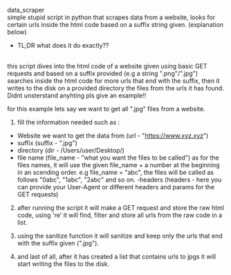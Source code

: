 data_scraper
</br>
simple stupid script in python that scrapes data from a website, looks for certain urls inside the html code based on a suffix string given. (explanation below)

* TL;DR what does it do exactly??
</br>
this script dives into the html code of a website given using basic GET requests and based on a suffix provided (e.g a string ".png"/".jpg") searches inside the html code for more urls that end with the suffix, then it writes to the disk on a provided directory the files from the urls it has found.

</br>
Didnt unsterstand anyhting pls give an example!!

for this example lets say we want to get all ".jpg" files from a website.

1. fill the information needed such as :

- Website   we want to get the data from (url - "https://www.xyz.xyz")
- suffix    (suffix - ".jpg")
- directory (dir - /Users/user/Desktop/)
- file name (file_name - "what you want the files to be called") as for the files names, it will use the given file_name + a number at the beginning in an             scending order.  e.g  file_name = "abc", the files will be called as follows "0abc", "1abc", "2abc" and so on.
-headers    (headers - here you can provide your User-Agent or different headers and params for the GET requests)

2. after running the script it will make a GET request and store the raw html code, using 're' it will find, filter and store all urls from the raw code in a list.

3. using the sanitize function it will sanitize and keep only the urls that end with the suffix given (".jpg").

4. and last of all, after it has created a list that contains urls to jpgs it will start writing the files to the disk.

